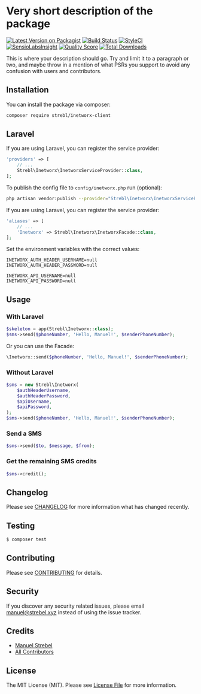 # Very short description of the package

[![Latest Version on Packagist](https://img.shields.io/packagist/v/strebl/inetworx-client.svg?style=flat-square)](https://packagist.org/packages/strebl/inetworx-client)
[![Build Status](https://img.shields.io/travis/strebl/inetworx-client/master.svg?style=flat-square)](https://travis-ci.org/strebl/inetworx-client)
[![StyleCI](https://styleci.io/repos/91091045/shield)](https://styleci.io/repos/91091045)
[![SensioLabsInsight](https://img.shields.io/sensiolabs/i/4662f707-185d-476e-a110-0c34feb41169.svg?style=flat-square)](https://insight.sensiolabs.com/projects/4662f707-185d-476e-a110-0c34feb41169)
[![Quality Score](https://img.shields.io/scrutinizer/g/strebl/inetworx-client.svg?style=flat-square)](https://scrutinizer-ci.com/g/strebl/inetworx-client)
[![Total Downloads](https://img.shields.io/packagist/dt/strebl/inetworx-client.svg?style=flat-square)](https://packagist.org/packages/strebl/inetworx-client)

This is where your description should go. Try and limit it to a paragraph or two, and maybe throw in a mention of what PSRs you support to avoid any confusion with users and contributors.

## Installation

You can install the package via composer:

```bash
composer require strebl/inetworx-client
```


## Laravel

If you are using Laravel, you can register the service provider:

```php
'providers' => [
    // ...
    Strebl\Inetworx\InetworxServiceProvider::class,
];
```

To publish the config file to `config/inetworx.php` run (optional):

```bash
php artisan vendor:publish --provider="Strebl\Inetworx\InetworxServiceProvider"
```

If you are using Laravel, you can register the service provider:

```php
'aliases' => [
    // ...
    'Inetworx' => Strebl\Inetworx\InetworxFacade::class,
];
```

Set the environment variables with the correct values:

```
INETWORX_AUTH_HEADER_USERNAME=null
INETWORX_AUTH_HEADER_PASSWORD=null

INETWORX_API_USERNAME=null
INETWORX_API_PASSWORD=null
```



## Usage

### With Laravel

``` php
$skeleton = app(Strebl\Inetworx::class);
$sms->send($phoneNumber, 'Hello, Manuel!', $senderPhoneNumber);
```

Or you can use the Facade:

``` php
\Inetworx::send($phoneNumber, 'Hello, Manuel!', $senderPhoneNumber);
```

### Without Laravel

``` php
$sms = new Strebl\Inetworx(
    $authHeaderUsername,
    $authHeaderPassword,
    $apiUsername,
    $apiPassword,
);
$sms->send($phoneNumber, 'Hello, Manuel!', $senderPhoneNumber);
```

### Send a SMS

``` php
$sms->send($to, $message, $from);
```

### Get the remaining SMS credits

``` php
$sms->credit();
```

## Changelog

Please see [CHANGELOG](CHANGELOG.md) for more information what has changed recently.

## Testing

``` bash
$ composer test
```

## Contributing

Please see [CONTRIBUTING](CONTRIBUTING.md) for details.

## Security

If you discover any security related issues, please email manuel@strebel.xyz instead of using the issue tracker.

## Credits

- [Manuel Strebel](https://github.com/strebl)
- [All Contributors](../../contributors)

## License

The MIT License (MIT). Please see [License File](LICENSE.md) for more information.
